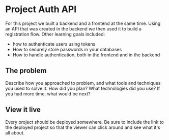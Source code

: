 # Project Auth API

For this project we built a backend and a frontend at the same time.
Using an API that was created in the backend we then used it to build a registration flow.
Other learning goals included:

- how to authenticate users using tokens
- How to securely store passwords in your databases
- How to handle authentication, both in the frontend and in the backend

## The problem

Describe how you approached to problem, and what tools and techniques you used to solve it. How did you plan? What technologies did you use? If you had more time, what would be next?

## View it live

Every project should be deployed somewhere. Be sure to include the link to the deployed project so that the viewer can click around and see what it's all about.
